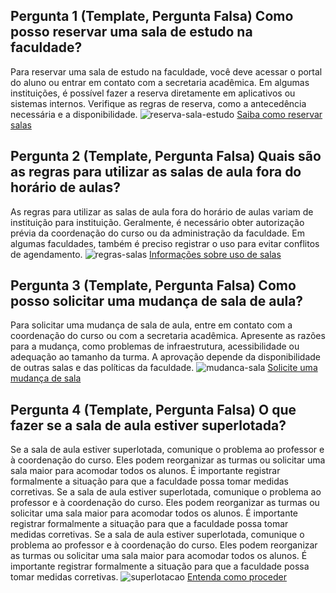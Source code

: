 ## Pergunta 1 (Template, Pergunta Falsa) Como posso reservar uma sala de estudo na faculdade?
Para reservar uma sala de estudo na faculdade, você deve acessar o portal do aluno ou entrar em contato com a secretaria acadêmica. Em algumas instituições, é possível fazer a reserva diretamente em aplicativos ou sistemas internos. Verifique as regras de reserva, como a antecedência necessária e a disponibilidade.
![reserva-sala-estudo](../assets/images/reserva-sala-estudo.png)
[Saiba como reservar salas](https://exemplo.com/reserva-salas)


## Pergunta 2 (Template, Pergunta Falsa) Quais são as regras para utilizar as salas de aula fora do horário de aulas?
As regras para utilizar as salas de aula fora do horário de aulas variam de instituição para instituição. Geralmente, é necessário obter autorização prévia da coordenação do curso ou da administração da faculdade. Em algumas faculdades, também é preciso registrar o uso para evitar conflitos de agendamento.
![regras-salas](../assets/images/regras-salas.png)
[Informações sobre uso de salas](https://exemplo.com/uso-de-salas)



## Pergunta 3 (Template, Pergunta Falsa) Como posso solicitar uma mudança de sala de aula?
Para solicitar uma mudança de sala de aula, entre em contato com a coordenação do curso ou com a secretaria acadêmica. Apresente as razões para a mudança, como problemas de infraestrutura, acessibilidade ou adequação ao tamanho da turma. A aprovação depende da disponibilidade de outras salas e das políticas da faculdade.
![mudanca-sala](../assets/images/mudanca-sala.png)
[Solicite uma mudança de sala](https://exemplo.com/mudanca-de-sala)



## Pergunta 4 (Template, Pergunta Falsa) O que fazer se a sala de aula estiver superlotada?
Se a sala de aula estiver superlotada, comunique o problema ao professor e à coordenação do curso. Eles podem reorganizar as turmas ou solicitar uma sala maior para acomodar todos os alunos. É importante registrar formalmente a situação para que a faculdade possa tomar medidas corretivas.
Se a sala de aula estiver superlotada, comunique o problema ao professor e à coordenação do curso. Eles podem reorganizar as turmas ou solicitar uma sala maior para acomodar todos os alunos. É importante registrar formalmente a situação para que a faculdade possa tomar medidas corretivas.
Se a sala de aula estiver superlotada, comunique o problema ao professor e à coordenação do curso. Eles podem reorganizar as turmas ou solicitar uma sala maior para acomodar todos os alunos. É importante registrar formalmente a situação para que a faculdade possa tomar medidas corretivas.
![superlotacao](../assets/images/superlotacao.png)
[Entenda como proceder](https://exemplo.com/salas-superlotadas)


